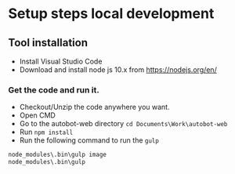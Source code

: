 # Setup steps local development

## Tool installation

- Install Visual Studio Code
- Download and install node js 10.x from https://nodejs.org/en/

### Get the code and run it.

- Checkout/Unzip the code anywhere you want.
- Open CMD
- Go to the autobot-web directory `cd Documents\Work\autobot-web`
- Run `npm install`
- Run the following command to run the `gulp`

```cmd
node_modules\.bin\gulp image
node_modules\.bin\gulp
```